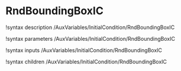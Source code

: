 <!-- MOOSE Documentation Stub: Remove this when content is added. -->

# RndBoundingBoxIC

!syntax description /AuxVariables/InitialCondition/RndBoundingBoxIC

!syntax parameters /AuxVariables/InitialCondition/RndBoundingBoxIC

!syntax inputs /AuxVariables/InitialCondition/RndBoundingBoxIC

!syntax children /AuxVariables/InitialCondition/RndBoundingBoxIC

